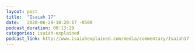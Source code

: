 ```yaml
---
layout: post
title:  "Isaiah 17"
date:   2020-06-28-10:20:17 -0500
podcast_duration: 00:13:29
categories: isaiah-explained
podcast_link: http://www.isaiahexplained.com/media/commentary/Isaiah17.mp3
---
```

